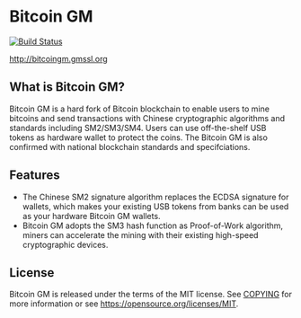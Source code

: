 # Bitcoin GM

[![Build Status](https://travis-ci.org/bitcoin/bitcoin.svg?branch=master)](https://travis-ci.org/bitcoin/bitcoin)

http://bitcoingm.gmssl.org

## What is Bitcoin GM?

Bitcoin GM is a hard fork of Bitcoin blockchain to enable users to mine bitcoins and send transactions with Chinese cryptographic algorithms and standards including SM2/SM3/SM4. Users can use off-the-shelf USB tokens as hardware wallet to protect the coins. The Bitcoin GM is also confirmed with national blockchain standards and specifciations.

## Features

 - The Chinese SM2 signature algorithm replaces the ECDSA signature for wallets, which makes your existing USB tokens from banks can be used as your hardware Bitcoin GM wallets.
 - Bitcoin GM adopts the SM3 hash function as Proof-of-Work algorithm, miners can accelerate the mining with their existing high-speed cryptographic devices.


License
-------

Bitcoin GM is released under the terms of the MIT license. See [COPYING](COPYING) for more
information or see https://opensource.org/licenses/MIT.
